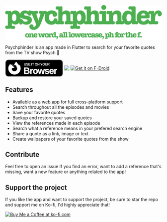 ![Psych](https://github.com/daih27/psychphinder/blob/master/github_assets/logo.png?raw=true)

Psychphinder is an app made in Flutter to search for your favorite quotes from the TV show Psych 🍍

<div>
    <a href="https://daih27.github.io/psychphinder"><img align=center src="https://raw.githubusercontent.com/daih27/psychphinder/c13b27d64957a738bed2ce9e749f260b925956d6/github_assets/browser.png" height=55px /></a>
    <a href="https://play.google.com/store/apps/details?id=com.daih.psychphinder"><img align=center src="https://play.google.com/intl/en_us/badges/images/generic/en-play-badge.png" height=80px/></a>
    <a href="https://f-droid.org/packages/com.daih.psychphinder"><img align=center src="https://fdroid.gitlab.io/artwork/badge/get-it-on.png" alt="Get it on F-Droid" height="80">
</a>

</div>

## Features

- Available as a [web app](https://daih27.github.io/psychphinder) for full cross-platform support
- Search throughout all the episodes and movies
- Save your favorite quotes
- Backup and restore your saved quotes
- View the references made in each episode
- Search what a reference means in your prefered search engine
- Share a quote as a link, image or text
- Create wallpapers of your favorite quotes from the show

## Contribute

Feel free to open an issue If you find an error, want to add a reference that's missing, want a new feature or anything related to the app!

## Support the project

If you like the app and want to support the project, be sure to star the repo and support me on Ko-fi, I'd highly appreciate that!

<a href='https://ko-fi.com/D1D7NDV5D' target='_blank'><img height='36' style='border:0px;height:36px;' src='https://storage.ko-fi.com/cdn/kofi4.png?v=3' border='0' alt='Buy Me a Coffee at ko-fi.com' /></a>
